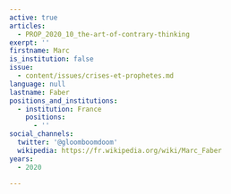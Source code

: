 ```yaml
---
active: true
articles:
  - PROP_2020_10_the-art-of-contrary-thinking
exerpt: ''
firstname: Marc
is_institution: false
issue:
  - content/issues/crises-et-prophetes.md
language: null
lastname: Faber
positions_and_institutions:
  - institution: France
    positions:
      - ''
social_channels:
  twitter: '@gloomboomdoom'
  wikipedia: https://fr.wikipedia.org/wiki/Marc_Faber
years:
  - 2020

---
```

